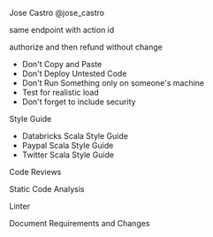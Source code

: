 Jose Castro @jose_castro


same endpoint with action id

authorize and then refund without change

- Don't Copy and Paste
- Don't Deploy Untested Code
- Don't Run Something only on someone's machine
- Test for realistic load
- Don't forget to include security

Style Guide
- Databricks Scala Style Guide
- Paypal Scala Style Guide
- Twitter Scala Style Guide

Code Reviews

Static Code Analysis

Linter

Document Requirements and Changes
